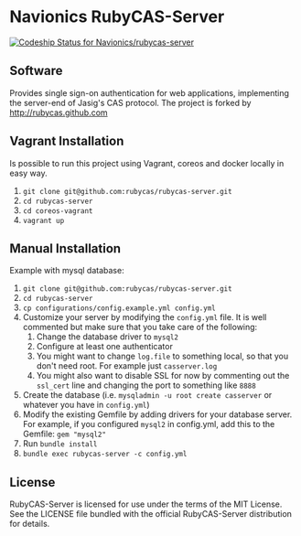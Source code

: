 # Navionics RubyCAS-Server
[ ![Codeship Status for Navionics/rubycas-server](https://codeship.io/projects/69ae2dc0-4350-0132-d403-66ccbeb6bad7/status)](https://codeship.io/projects/44658)


## Software

Provides single sign-on authentication for web applications, implementing the server-end of Jasig's CAS protocol. The project is forked by http://rubycas.github.com

## Vagrant Installation

Is possible to run this project using Vagrant, coreos and docker locally in easy way.

1. `git clone git@github.com:rubycas/rubycas-server.git`
2. `cd rubycas-server`
3. `cd coreos-vagrant`
4. `vagrant up`

## Manual Installation

Example with mysql database:

1. `git clone git@github.com:rubycas/rubycas-server.git`
2. `cd rubycas-server`
3. `cp configurations/config.example.yml config.yml`
4. Customize your server by modifying the `config.yml` file. It is well commented but make sure that you take care of the following:
    1. Change the database driver to `mysql2`
    2. Configure at least one authenticator
    3. You might want to change `log.file` to something local, so that you don't need root. For example just `casserver.log`
    4. You might also want to disable SSL for now by commenting out the `ssl_cert` line and changing the port to something like `8888`
5. Create the database (i.e. `mysqladmin -u root create casserver` or whatever you have in `config.yml`)
6. Modify the existing Gemfile by adding drivers for your database server. For example, if you configured `mysql2` in config.yml, add this to the Gemfile: `gem "mysql2"`
7. Run `bundle install`
8. `bundle exec rubycas-server -c config.yml`

## License

RubyCAS-Server is licensed for use under the terms of the MIT License.
See the LICENSE file bundled with the official RubyCAS-Server distribution for details.
